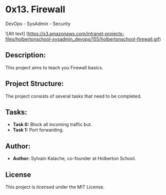 #  0x13. Firewall
  DevOps - SysAdmin - Security


![Alt text] (https://s3.amazonaws.com/intranet-projects-files/holbertonschool-sysadmin_devops/155/holbertonschool-firewall.gif)

## Description:

This project aims to teach you Firewall basics.

## Project Structure:

The project consists of several tasks that need to be completed.

## Tasks:

- **Task 0:** Block all incoming traffic but.
- **Task 1:** Port forwarding.

## Author:

- **Author:** Sylvain Kalache, co-founder at Holberton School.

## License

This project is licensed under the MIT License.
